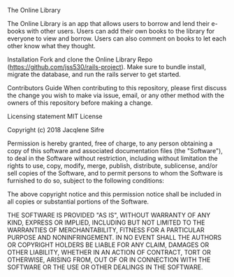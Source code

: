 The Online Library

The Online Library is an app that allows users to borrow and lend their e-books with other users. Users can add their own books to
the library for everyone to view and borrow. Users can also comment on books to let each other know what they thought.

Installation
Fork and clone the Online Library Repo (https://github.com/jss530/rails-project). Make sure to bundle install, migrate the database, and
run the rails server to get started.

Contributors Guide
When contributing to this repository, please first discuss the change you wish to make via issue, email, or any other method with the owners of this repository before making a change.

Licensing statement
MIT License

Copyright (c) 2018 Jacqlene Sifre

Permission is hereby granted, free of charge, to any person obtaining a copy
of this software and associated documentation files (the "Software"), to deal
in the Software without restriction, including without limitation the rights
to use, copy, modify, merge, publish, distribute, sublicense, and/or sell
copies of the Software, and to permit persons to whom the Software is
furnished to do so, subject to the following conditions:

The above copyright notice and this permission notice shall be included in all
copies or substantial portions of the Software.

THE SOFTWARE IS PROVIDED "AS IS", WITHOUT WARRANTY OF ANY KIND, EXPRESS OR
IMPLIED, INCLUDING BUT NOT LIMITED TO THE WARRANTIES OF MERCHANTABILITY,
FITNESS FOR A PARTICULAR PURPOSE AND NONINFRINGEMENT. IN NO EVENT SHALL THE
AUTHORS OR COPYRIGHT HOLDERS BE LIABLE FOR ANY CLAIM, DAMAGES OR OTHER
LIABILITY, WHETHER IN AN ACTION OF CONTRACT, TORT OR OTHERWISE, ARISING FROM,
OUT OF OR IN CONNECTION WITH THE SOFTWARE OR THE USE OR OTHER DEALINGS IN THE
SOFTWARE.

